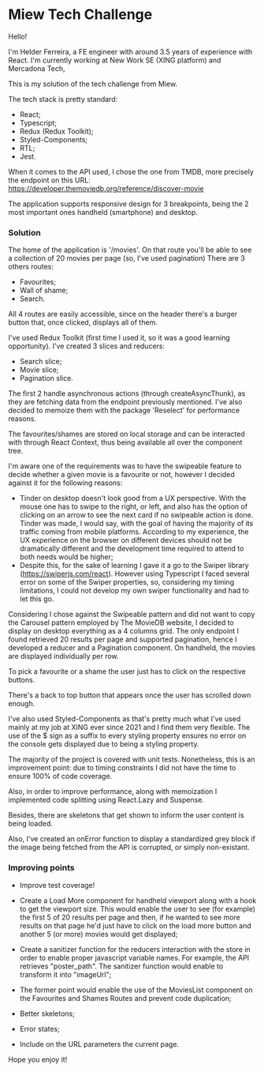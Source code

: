 # Miew Tech Challenge

Hello!

I'm Helder Ferreira, a FE engineer with around 3.5 years of experience with React.
I'm currently working at New Work SE (XING platform) and Mercadona Tech,

This is my solution of the tech challenge from Miew.

The tech stack is pretty standard:
- React;
- Typescript;
- Redux (Redux Toolkit);
- Styled-Components;
- RTL;
- Jest.

When it comes to the API used, I chose the one from TMDB, more precisely the endpoint on this URL: https://developer.themoviedb.org/reference/discover-movie

The application supports responsive design for 3 breakpoints, being the 2 most important ones handheld (smartphone) and desktop. 

### Solution

The home of the application is '/movies'. On that route you'll be able to see a collection of 20 movies per page (so, I've used pagination)
There are 3 others routes:
- Favourites;
- Wall of shame;
- Search.

All 4 routes are easily accessible, since on the header there's a burger button that, once clicked, displays all of them.

I've used Redux Toolkit (first time I used it, so it was a good learning opportunity). I've created 3 slices and reducers:
- Search slice;
- Movie slice;
- Pagination slice.

The first 2 handle asynchronous actions (through createAsyncThunk), as they are fetching data from the endpoint previously mentioned.
I've also decided to memoize them with the package 'Reselect' for performance reasons.

The favourites/shames are stored on local storage and can be interacted with through React Context, thus being available all over the component tree.

I'm aware one of the requirements was to have the swipeable feature to decide whether a given movie is a favourite or not, however I decided against it for the following reasons:
- Tinder on desktop doesn't look good from a UX perspective. With the mouse one has to swipe to the right, or left, and also has the option of clicking on an arrow to see the next card if no swipeable action is done. Tinder was made, I would say, with the goal of having the majority of its traffic coming from mobile platforms.
According to my experience, the UX experience on the browser on different devices should not be dramatically different and the development time required to attend to both needs would be higher;
- Despite this, for the sake of learning I gave it a go to the Swiper library (https://swiperjs.com/react). However using Typescript I faced several error on some of the Swiper properties, so, considering my timing limitations, I could not develop my own swiper functionality and had to let this go.

Considering I chose against the Swipeable pattern and did not want to copy the Carousel pattern employed by The MovieDB website, I decided to display on desktop everything as a 4 columns grid. The only endpoint I found retrieved 20 results per page and supported pagination, hence I developed a reducer and a Pagination component.
On handheld, the movies are displayed individually per row.

To pick a favourite or a shame the user just has to click on the respective buttons.

There's a back to top button that appears once the user has scrolled down enough.

I've also used Styled-Components as that's pretty much what I've used mainly at my job at XING ever since 2021 and I find them very flexible. The use of the $ sign as a suffix to every styling property ensures no error on the console gets displayed due to being a styling property.

The majority of the project is covered with unit tests. Nonetheless, this is an improvement point: due to timing constraints I did not have the time to ensure 100% of code coverage.

Also, in order to improve performance, along with memoization I implemented code splitting using React.Lazy and Suspense.

Besides, there are skeletons that get shown to inform the user content is being loaded.

Also, I've created an onError function to display a standardized grey block if the image being fetched from the API is corrupted, or simply non-existant. 


### Improving points
- Improve test coverage!

- Create a Load More component for handheld viewport along with a hook to get the viewport size. This would enable the user to see (for example) the first 5 of 20 results per page and then, if he wanted to see more results on that page he'd just have to click on the load more button and another 5 (or more) movies would get displayed;

- Create a sanitizer function for the reducers interaction with the store in order to enable proper javascript variable names. For example, the API retrieves "poster_path". The sanitizer function would enable to transform it into "imageUrl";

- The former point would enable the use of the MoviesList component on the Favourites and Shames Routes and prevent code duplication;

- Better skeletons;

- Error states;

- Include on the URL parameters the current page.

Hope you enjoy it!